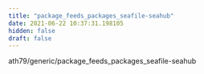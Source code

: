```yaml
---
title: "package_feeds_packages_seafile-seahub"
date: 2021-06-22 10:37:31.198105
hidden: false
draft: false
---
```


ath79/generic/package_feeds_packages_seafile-seahub

